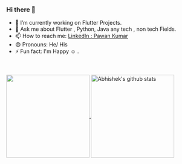 ### Hi there 👋

- 🔭 I’m currently working on Flutter Projects.
- 💬 Ask me about Flutter , Python, Java any tech , non tech Fields.
- 📫 How to reach me: [LinkedIn : Pawan Kumar](https://www.linkedin.com/in/pawan-k-9490581b5/)
- 😄 Pronouns: He/ His
- ⚡ Fun fact: I'm Happy ☺ .
<br>

<br>
<a href="https://github.com/pnkr01">
  <img align="center" src="https://github-readme-stats.vercel.app/api/top-langs/?username=AbhishekDoshi26&theme=dark&hide_langs_below=1" height="220px"/>
</a>
<a href="https://github.com/pnkr01">
 <img align="center" src="https://github-readme-stats.vercel.app/api?username=pnkr01&show_icons=true&theme=dark&line_height=27" alt="Abhishek's github stats" height="220px" />
</a>

<br><br>
